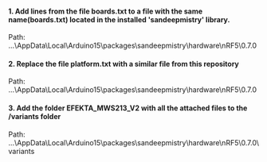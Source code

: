 
#### 1. Add lines from the file boards.txt to a file with the same name(boards.txt) located in the installed 'sandeepmistry' library. 

Path: ...\AppData\Local\Arduino15\packages\sandeepmistry\hardware\nRF5\0.7.0

#### 2. Replace the file platform.txt with a similar file from this repository 

Path: ...\AppData\Local\Arduino15\packages\sandeepmistry\hardware\nRF5\0.7.0

#### 3. Add the folder EFEKTA_MWS213_V2 with all the attached files to the /variants folder

Path: ...\AppData\Local\Arduino15\packages\sandeepmistry\hardware\nRF5\0.7.0\variants
